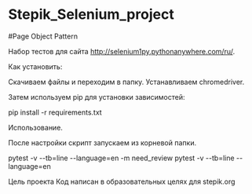 # Stepik_Selenium_project

#Page Object Pattern

Набор тестов для сайта http://selenium1py.pythonanywhere.com/ru/.


Как установить:

Скачиваем файлы и переходим в папку. 
Устанавливаем chromedriver.


Затем используем pip для установки зависимостей:

pip install -r requirements.txt


Использование.

После настройки скрипт запускаем из корневой папки.

pytest -v --tb=line --language=en -m need_review
pytest -v --tb=line --language=en


Цель проекта
Код написан в образовательных целях для stepik.org
